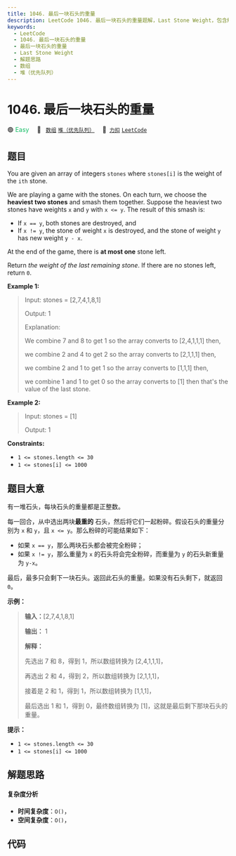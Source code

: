 ```yaml
---
title: 1046. 最后一块石头的重量
description: LeetCode 1046. 最后一块石头的重量题解，Last Stone Weight，包含解题思路、复杂度分析以及完整的 JavaScript 代码实现。
keywords:
  - LeetCode
  - 1046. 最后一块石头的重量
  - 最后一块石头的重量
  - Last Stone Weight
  - 解题思路
  - 数组
  - 堆（优先队列）
---
```


# 1046. 最后一块石头的重量

🟢 <font color=#15bd66>Easy</font>&emsp; 🔖&ensp; [`数组`](/tag/array.md) [`堆（优先队列）`](/tag/heap-priority-queue.md)&emsp; 🔗&ensp;[`力扣`](https://leetcode.cn/problems/last-stone-weight) [`LeetCode`](https://leetcode.com/problems/last-stone-weight)

## 题目

You are given an array of integers `stones` where `stones[i]` is the weight of
the `ith` stone.

We are playing a game with the stones. On each turn, we choose the **heaviest
two stones** and smash them together. Suppose the heaviest two stones have
weights `x` and `y` with `x <= y`. The result of this smash is:

  * If `x == y`, both stones are destroyed, and
  * If `x != y`, the stone of weight `x` is destroyed, and the stone of weight `y` has new weight `y - x`.

At the end of the game, there is **at most one** stone left.

Return _the weight of the last remaining stone_. If there are no stones left,
return `0`.



**Example 1:**

> Input: stones = [2,7,4,1,8,1]
> 
> Output: 1
> 
> Explanation: 
> 
> We combine 7 and 8 to get 1 so the array converts to [2,4,1,1,1] then,
> 
> we combine 2 and 4 to get 2 so the array converts to [2,1,1,1] then,
> 
> we combine 2 and 1 to get 1 so the array converts to [1,1,1] then,
> 
> we combine 1 and 1 to get 0 so the array converts to [1] then that's the value of the last stone.

**Example 2:**

> Input: stones = [1]
> 
> Output: 1

**Constraints:**

  * `1 <= stones.length <= 30`
  * `1 <= stones[i] <= 1000`


## 题目大意

有一堆石头，每块石头的重量都是正整数。

每一回合，从中选出两块**最重的** 石头，然后将它们一起粉碎。假设石头的重量分别为 `x` 和 `y`，且 `x <= y`。那么粉碎的可能结果如下：

  * 如果 `x == y`，那么两块石头都会被完全粉碎；
  * 如果 `x != y`，那么重量为 `x` 的石头将会完全粉碎，而重量为 `y` 的石头新重量为 `y-x`。

最后，最多只会剩下一块石头。返回此石头的重量。如果没有石头剩下，就返回 `0`。

**示例：**

> 
> 
> 
> 
> 
> **输入：**[2,7,4,1,8,1]
> 
> **输出：** 1
> 
> **解释：**
> 
> 先选出 7 和 8，得到 1，所以数组转换为 [2,4,1,1,1]，
> 
> 再选出 2 和 4，得到 2，所以数组转换为 [2,1,1,1]，
> 
> 接着是 2 和 1，得到 1，所以数组转换为 [1,1,1]，
> 
> 最后选出 1 和 1，得到 0，最终数组转换为 [1]，这就是最后剩下那块石头的重量。

**提示：**

  * `1 <= stones.length <= 30`
  * `1 <= stones[i] <= 1000`


## 解题思路

#### 复杂度分析

- **时间复杂度**：`O()`，
- **空间复杂度**：`O()`，

## 代码

```javascript

```